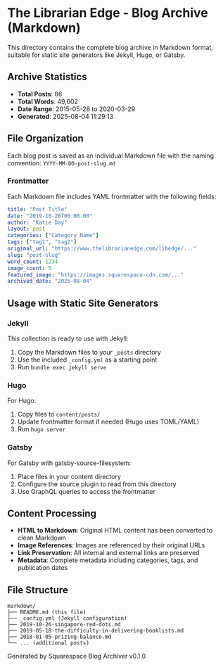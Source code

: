 # The Librarian Edge - Blog Archive (Markdown)

This directory contains the complete blog archive in Markdown format, suitable for static site generators like Jekyll, Hugo, or Gatsby.

## Archive Statistics

- **Total Posts**: 86
- **Total Words**: 49,602
- **Date Range**: 2015-05-28 to 2020-03-29
- **Generated**: 2025-08-04 11:29:13

## File Organization

Each blog post is saved as an individual Markdown file with the naming convention:
`YYYY-MM-DD-post-slug.md`

### Frontmatter

Each Markdown file includes YAML frontmatter with the following fields:

```yaml
title: "Post Title"
date: "2019-10-26T00:00:00"
author: "Katie Day"
layout: post
categories: ["Category Name"]
tags: ["tag1", "tag2"]
original_url: "https://www.thelibrarianedge.com/libedge/..."
slug: "post-slug"
word_count: 1234
image_count: 5
featured_image: "https://images.squarespace-cdn.com/..."
archived_date: "2025-08-04"
```

## Usage with Static Site Generators

### Jekyll

This collection is ready to use with Jekyll:

1. Copy the Markdown files to your `_posts` directory
2. Use the included `_config.yml` as a starting point
3. Run `bundle exec jekyll serve`

### Hugo

For Hugo:

1. Copy files to `content/posts/`
2. Update frontmatter format if needed (Hugo uses TOML/YAML)
3. Run `hugo server`

### Gatsby

For Gatsby with gatsby-source-filesystem:

1. Place files in your content directory
2. Configure the source plugin to read from this directory
3. Use GraphQL queries to access the frontmatter

## Content Processing

- **HTML to Markdown**: Original HTML content has been converted to clean Markdown
- **Image References**: Images are referenced by their original URLs
- **Link Preservation**: All internal and external links are preserved
- **Metadata**: Complete metadata including categories, tags, and publication dates

## File Structure

```
markdown/
├── README.md (this file)
├── _config.yml (Jekyll configuration)
├── 2019-10-26-singapore-red-dots.md
├── 2019-05-18-the-difficulty-in-delivering-booklists.md
├── 2018-01-05-prizing-balance.md
└── ... (additional posts)
```

Generated by Squarespace Blog Archiver v0.1.0
